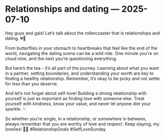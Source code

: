 # Relationships and dating — 2025-07-10

Hey guys and gals! Let’s talk about the rollercoaster that is relationships and dating. 💔🎢

From butterflies in your stomach to heartbreaks that feel like the end of the world, navigating the dating scene can be a wild ride. One minute you’re on cloud nine, and the next you’re questioning everything.

But here’s the tea - it’s all part of the journey. Learning about what you want in a partner, setting boundaries, and understanding your worth are key to finding a healthy relationship. Remember, it’s okay to be picky and not settle for less than you deserve.

And let’s not forget about self-love! Building a strong relationship with yourself is just as important as finding love with someone else. Treat yourself with kindness, know your value, and never let anyone dim your sparkle. ✨

So whether you’re single, in a relationship, or somewhere in between, always remember that you are worthy of love and respect. Keep slaying, my lovelies! 💖🌟 #RelationshipGoals #SelfLoveSunday